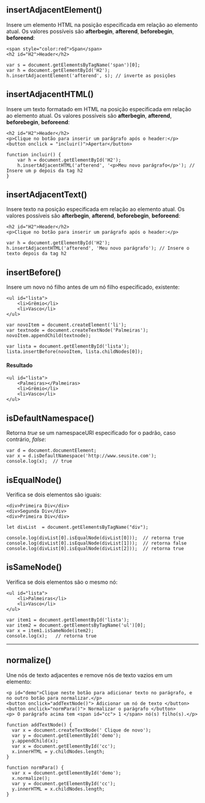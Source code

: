 ## insertAdjacentElement()
Insere um elemento HTML na posição especificada em relação ao elemento atual. Os valores possíveis são **afterbegin**, **afterend**, **beforebegin**, **beforeend**:

    <span style="color:red">Span</span>
    <h2 id="H2">Header</h2>

    var s = document.getElementsByTagName('span')[0];
    var h = document.getElementById('H2');
    h.insertAdjacentElement('afterend', s); // inverte as posições

## insertAdjacentHTML()
Insere um texto formatado em HTML na posição especificada em relação ao elemento atual. Os valores possíveis são **afterbegin**, **afterend**, **beforebegin**, **beforeend**:

    <h2 id="H2">Header</h2>
    <p>Clique no botão para inserir um parágrafo após o header:</p>
    <button onclick = "incluir()">Apertar</button>
    
    function incluir() {
        var h = document.getElementById('H2');
        h.insertAdjacentHTML('afterend', '<p>Meu novo parágrafo</p>'); // Insere um p depois da tag h2
    }


## insertAdjacentText()
Insere texto na posição especificada em relação ao elemento atual. Os valores possíveis são **afterbegin**, **afterend**, **beforebegin**, **beforeend**:

    <h2 id="H2">Header</h2>
    <p>Clique no botão para inserir um parágrafo após o header:</p>
    
    var h = document.getElementById('H2');
    h.insertAdjacentHTML('afterend', 'Meu novo parágrafo'); // Insere o texto depois da tag h2


## insertBefore()
Insere um novo nó filho antes de um nó filho especificado, existente:

    <ul id="lista">
        <li>Grêmio</li>
        <li>Vasco</li>
    </ul>

    var novoItem = document.createElement('li');
    var textnode = document.createTextNode('Palmeiras');
    novoItem.appendChild(textnode);

    var lista = document.getElementById('lista');
    lista.insertBefore(novoItem, lista.childNodes[0]);

#### Resultado

    <ul id="lista">
        <Palmeiras></Palmeiras>
        <li>Grêmio</li>
        <li>Vasco</li>
    </ul>

## isDefaultNamespace()
Retorna *true* se um namespaceURI especificado for o padrão, caso contrário, *false*:

    var d = document.documentElement;
    var x = d.isDefaultNamespace('http://www.seusite.com'); 
    console.log(x);  // true 

## isEqualNode()
Verifica se dois elementos são iguais:
    
    <div>Primeira Div</div>
    <div>Segunda Div</div>
    <div>Primeira Div</div>
    
    let divList  = document.getElementsByTagName("div");

    console.log(divList[0].isEqualNode(divList[0]));  // retorna true
    console.log(divList[0].isEqualNode(divList[1]));  // retorna false
    console.log(divList[0].isEqualNode(divList[2]));  // retorna true

## isSameNode()
Verifica se dois elementos são o mesmo nó:

    <ul id="lista">
        <li>Palmeiras</li>
        <li>Vasco</li>
    </ul>

    var item1 = document.getElementById('lista');
    var item2 = document.getElementsByTagName('ul')[0];
    var x = item1.isSameNode(item2);
    console.log(x);   // retorna true

---

## normalize()
Une nós de texto adjacentes e remove nós de texto vazios em um elemento:

    <p id="demo">Clique neste botão para adicionar texto no parágrafo, e no outro botão para normalizar.</p>
    <button onclick="addTextNode()"> Adicionar um nó de texto </button>
    <button onclick="normPara()"> Normalizar o parágrafo </button>
    <p> O parágrafo acima tem <span id="cc"> 1 </span> nó(s) filho(s).</p>
    
    function addTextNode() {
      var x = document.createTextNode(' Clique de novo');
      var y = document.getElementById('demo');
      y.appendChild(x);
      var x = document.getElementById('cc');
      x.innerHTML = y.childNodes.length;
    }

    function normPara() {
      var x = document.getElementById('demo');  
      x.normalize();
      var y = document.getElementById('cc');
      y.innerHTML = x.childNodes.length;
    }
